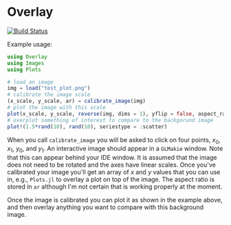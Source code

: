 # Overlay

[![Build Status](https://github.com/phajy/Overlay.jl/actions/workflows/CI.yml/badge.svg?branch=main)](https://github.com/phajy/Overlay.jl/actions/workflows/CI.yml?query=branch%3Amain)

Example usage:

```julia
using Overlay
using Images
using Plots

# load an image
img = load("test_plot.png")
# calibrate the image scale
(x_scale, y_scale, ar) = calibrate_image(img)
# plot the image with this scale
plot(x_scale, y_scale, reverse(img, dims = 1), yflip = false, aspect_ratio = ar)
# overplot something of interest to compare to the backgorund image
plot!(1.5*rand(10), rand(10), seriestype = :scatter)
```

When you call `calibrate_image` you will be asked to click on four points, $x_0$, $x_1$, $y_0$, and $y_1$. An interactive image should appear in a `GLMakie` window. Note that this can appear behind your IDE window. It is assumed that the image does not need to be rotated and the axes have linear scales. Once you've calibrated your image you'll get an array of $x$ and $y$ values that you can use in, e.g., `Plots.jl` to overlay a plot on top of the image. The aspect ratio is stored in `ar` although I'm not certain that is working properly at the moment.

Once the image is calibrated you can plot it as shown in the example above, and then overlay anything you want to compare with this background image.
